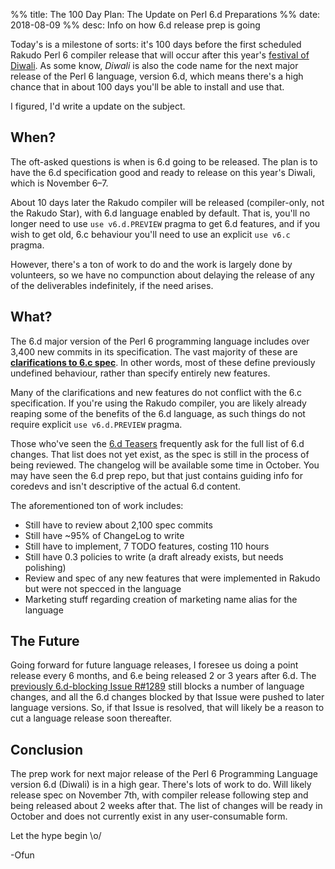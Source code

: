 %% title: The 100 Day Plan: The Update on Perl 6.d Preparations
%% date: 2018-08-09
%% desc: Info on how 6.d release prep is going

Today's is a milestone of sorts: it's 100 days before the first scheduled Rakudo Perl 6 compiler release that will occur after this year's [festival of Diwali](https://en.wikipedia.org/wiki/Diwali). As some know, *Diwali* is also the code name for
the next major release of the Perl&nbsp;6 language, version 6.d, which means there's
a high chance that in about 100 days you'll be able to install and use that.

I figured, I'd write a update on the subject.

## When?

The oft-asked questions is when is 6.d going to be released. The plan is to have the 6.d specification good and ready to release on this year's Diwali,
which is November 6–7.

About 10 days later the Rakudo compiler will be
released (compiler-only, not the Rakudo Star),
with 6.d language enabled by default. That is, you'll no longer
need to use `use v6.d.PREVIEW` pragma to get 6.d features, and if you wish to
get old, 6.c behaviour you'll need to use an explicit `use v6.c` pragma.

However, there's a ton of work to do and the work is largely done by volunteers, so we have no compunction about delaying the release of any of the
deliverables indefinitely, if the need arises.

## What?

The 6.d major version of the Perl&nbsp;6 programming language includes over 3,400 new commits
in its specification. The vast majority of these are [**clarifications to 6.c spec**](https://rakudo.party/post/Perl6-On-Specs-Versioning-Changes-And-Breakage). In other words, most of these define previously undefined
behaviour, rather than specify entirely new features.

Many of the clarifications and new features do not conflict with the 6.c
specification. If you're using the Rakudo compiler, you are likely already
reaping some of the benefits of the 6.d language, as such things do not require
explicit `use v6.d.PREVIEW` pragma.

Those who've seen the [6.d Teasers](https://marketing.perl6.org/) frequently
ask for the full list of 6.d changes. That list does not yet exist, as the spec
is still in the process of being reviewed. The changelog will be available some time in October. You may have seen the 6.d prep repo, but that just contains guiding info for coredevs and isn't descriptive of the actual 6.d content.

The aforementioned ton of work includes:

- Still have to review about 2,100 spec commits
- Still have ~95% of ChangeLog to write
- Still have to implement, 7 TODO features, costing 110 hours
- Still have 0.3 policies to write (a draft already exists, but needs polishing)
- Review and spec of any new features that were implemented in Rakudo but were not specced in the language
- Marketing stuff regarding creation of marketing name alias for the language

## The Future

Going forward for future language releases, I foresee us doing a point release
every 6 months, and 6.e being released 2 or 3 years after 6.d. The [previously
6.d-blocking Issue R#1289](https://github.com/rakudo/rakudo/issues/1289) still
blocks a number of language changes, and all the 6.d changes blocked by
that Issue were pushed to later language versions. So, if that Issue is
resolved, that will likely be a reason to cut a language release soon
thereafter.

## Conclusion

The prep work for next major release of the Perl 6 Programming Language
version 6.d (Diwali) is in a high gear. There's lots of work to do. Will likely
release spec on November 7th, with compiler release following step and being released about 2 weeks after that. The list of changes will be ready in October
and does not currently exist in any user-consumable form.

Let the hype begin \o/

-Ofun
